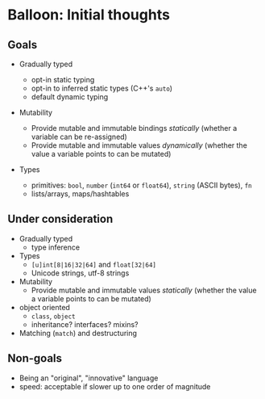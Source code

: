 # Balloon: Initial thoughts

## Goals
- Gradually typed
    - opt-in static typing
    - opt-in to inferred static types (C++'s `auto`)
    - default dynamic typing

- Mutability
    - Provide mutable and immutable bindings _statically_ (whether a variable can be re-assigned)
    - Provide mutable and immutable values _dynamically_ (whether the value a variable points to can be mutated)

- Types
    - primitives: `bool`, `number` (`int64` or `float64`), `string` (ASCII bytes), `fn`
    - lists/arrays, maps/hashtables

## Under consideration
- Gradually typed
    - type inference
- Types
    - `[u]int[8|16|32|64]` and `float[32|64]`
    - Unicode strings, utf-8 strings
- Mutability
    - Provide mutable and immutable values _statically_ (whether the value a variable points to can be mutated)
- object oriented
    - `class`, `object`
    - inheritance? interfaces? mixins?
- Matching (`match`) and destructuring

## Non-goals
- Being an "original", "innovative" language
- speed: acceptable if slower up to one order of magnitude
